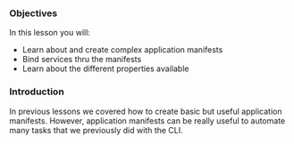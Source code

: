 ### Objectives

In this lesson you will:

* Learn about and create complex application manifests
* Bind services thru the manifests
* Learn about the different properties available

### Introduction

In previous lessons we covered how to create basic but useful application manifests.
However, application manifests can be really useful to automate many tasks that we previously did with the CLI.
